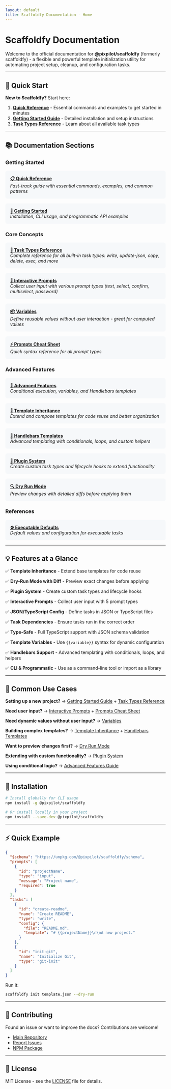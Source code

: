 ```yaml
---
layout: default
title: Scaffoldfy Documentation - Home
---
```


# Scaffoldfy Documentation

Welcome to the official documentation for **@pixpilot/scaffoldfy** (formerly scaffoldfy) - a flexible and powerful template initialization utility for automating project setup, cleanup, and configuration tasks.

---

## 🚀 Quick Start

**New to Scaffoldfy?** Start here:

1. **[Quick Reference](QUICK_REFERENCE.html)** - Essential commands and examples to get started in minutes
2. **[Getting Started Guide](GETTING_STARTED.html)** - Detailed installation and setup instructions
3. **[Task Types Reference](TASK_TYPES.html)** - Learn about all available task types

---

## 📚 Documentation Sections

### Getting Started

<div style="padding: 15px; background: #f6f8fa; border-radius: 6px; margin: 15px 0;">
  <strong><a href="QUICK_REFERENCE.html">📋 Quick Reference</a></strong><br>
  <em>Fast-track guide with essential commands, examples, and common patterns</em>
</div>

<div style="padding: 15px; background: #f6f8fa; border-radius: 6px; margin: 15px 0;">
  <strong><a href="GETTING_STARTED.html">🎯 Getting Started</a></strong><br>
  <em>Installation, CLI usage, and programmatic API examples</em>
</div>

### Core Concepts

<div style="padding: 15px; background: #f6f8fa; border-radius: 6px; margin: 15px 0;">
  <strong><a href="TASK_TYPES.html">🔧 Task Types Reference</a></strong><br>
  <em>Complete reference for all built-in task types: write, update-json, copy, delete, exec, and more</em>
</div>

<div style="padding: 15px; background: #f6f8fa; border-radius: 6px; margin: 15px 0;">
  <strong><a href="PROMPTS.html">💬 Interactive Prompts</a></strong><br>
  <em>Collect user input with various prompt types (text, select, confirm, multiselect, password)</em>
</div>

<div style="padding: 15px; background: #f6f8fa; border-radius: 6px; margin: 15px 0;">
  <strong><a href="VARIABLES.html">📦 Variables</a></strong><br>
  <em>Define reusable values without user interaction - great for computed values</em>
</div>

<div style="padding: 15px; background: #f6f8fa; border-radius: 6px; margin: 15px 0;">
  <strong><a href="PROMPTS_QUICK_REFERENCE.html">⚡ Prompts Cheat Sheet</a></strong><br>
  <em>Quick syntax reference for all prompt types</em>
</div>

### Advanced Features

<div style="padding: 15px; background: #f6f8fa; border-radius: 6px; margin: 15px 0;">
  <strong><a href="FEATURES.html">🎨 Advanced Features</a></strong><br>
  <em>Conditional execution, variables, and Handlebars templates</em>
</div>

<div style="padding: 15px; background: #f6f8fa; border-radius: 6px; margin: 15px 0;">
  <strong><a href="TEMPLATE_INHERITANCE.html">🧬 Template Inheritance</a></strong><br>
  <em>Extend and compose templates for code reuse and better organization</em>
</div>

<div style="padding: 15px; background: #f6f8fa; border-radius: 6px; margin: 15px 0;">
  <strong><a href="HANDLEBARS_TEMPLATES.html">🎯 Handlebars Templates</a></strong><br>
  <em>Advanced templating with conditionals, loops, and custom helpers</em>
</div>

<div style="padding: 15px; background: #f6f8fa; border-radius: 6px; margin: 15px 0;">
  <strong><a href="PLUGINS.html">🔌 Plugin System</a></strong><br>
  <em>Create custom task types and lifecycle hooks to extend functionality</em>
</div>

<div style="padding: 15px; background: #f6f8fa; border-radius: 6px; margin: 15px 0;">
  <strong><a href="DRY_RUN.html">🔍 Dry Run Mode</a></strong><br>
  <em>Preview changes with detailed diffs before applying them</em>
</div>

### References

<div style="padding: 15px; background: #f6f8fa; border-radius: 6px; margin: 15px 0;">
  <strong><a href="EXECUTABLE_DEFAULTS_REFERENCE.html">⚙️ Executable Defaults</a></strong><br>
  <em>Default values and configuration for executable tasks</em>
</div>

---

## 💡 Features at a Glance

✅ **Template Inheritance** - Extend base templates for code reuse

✅ **Dry-Run Mode with Diff** - Preview exact changes before applying

✅ **Plugin System** - Create custom task types and lifecycle hooks

✅ **Interactive Prompts** - Collect user input with 5 prompt types

✅ **JSON/TypeScript Config** - Define tasks in JSON or TypeScript files

✅ **Task Dependencies** - Ensure tasks run in the correct order

✅ **Type-Safe** - Full TypeScript support with JSON schema validation

✅ **Template Variables** - Use `{{variable}}` syntax for dynamic configuration

✅ **Handlebars Support** - Advanced templating with conditionals, loops, and helpers

✅ **CLI & Programmatic** - Use as a command-line tool or import as a library

---

## 🎯 Common Use Cases

**Setting up a new project?**
→ [Getting Started Guide](GETTING_STARTED.html) + [Task Types Reference](TASK_TYPES.html)

**Need user input?**
→ [Interactive Prompts](PROMPTS.html) + [Prompts Cheat Sheet](PROMPTS_QUICK_REFERENCE.html)

**Need dynamic values without user input?**
→ [Variables](VARIABLES.html)

**Building complex templates?**
→ [Template Inheritance](TEMPLATE_INHERITANCE.html) + [Handlebars Templates](HANDLEBARS_TEMPLATES.html)

**Want to preview changes first?**
→ [Dry Run Mode](DRY_RUN.html)

**Extending with custom functionality?**
→ [Plugin System](PLUGINS.html)

**Using conditional logic?**
→ [Advanced Features Guide](FEATURES.html)

---

## 🚀 Installation

```bash
# Install globally for CLI usage
npm install -g @pixpilot/scaffoldfy

# Or install locally in your project
npm install --save-dev @pixpilot/scaffoldfy
```

---

## ⚡ Quick Example

```json
{
  "$schema": "https://unpkg.com/@pixpilot/scaffoldfy/schema",
  "prompts": [
    {
      "id": "projectName",
      "type": "input",
      "message": "Project name",
      "required": true
    }
  ],
  "tasks": [
    {
      "id": "create-readme",
      "name": "Create README",
      "type": "write",
      "config": {
        "file": "README.md",
        "template": "# {{projectName}}\n\nA new project."
      }
    },
    {
      "id": "init-git",
      "name": "Initialize Git",
      "type": "git-init"
    }
  ]
}
```

Run it:

```bash
scaffoldfy init template.json --dry-run
```

---

## 🤝 Contributing

Found an issue or want to improve the docs? Contributions are welcome!

- [Main Repository](https://github.com/pixpilot/scaffoldfy)
- [Report Issues](https://github.com/pixpilot/scaffoldfy/issues)
- [NPM Package](https://www.npmjs.com/package/@pixpilot/scaffoldfy)

---

## 📄 License

MIT License - see the [LICENSE](https://github.com/pixpilot/scaffoldfy/blob/main/LICENSE) file for details.
